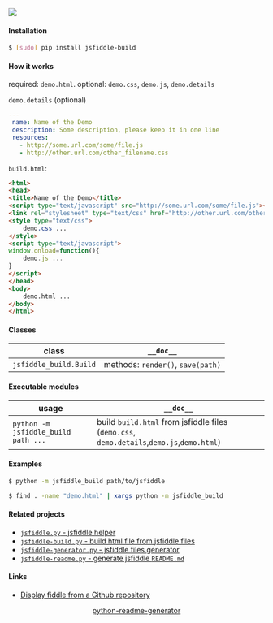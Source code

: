 <!--
https://pypi.org/project/readme-generator/
https://pypi.org/project/python-readme-generator/
-->

[![](https://img.shields.io/pypi/pyversions/jsfiddle-build.svg?longCache=True)](https://pypi.org/project/jsfiddle-build/)

#### Installation
```bash
$ [sudo] pip install jsfiddle-build
```

#### How it works
required: `demo.html`. optional: `demo.css`, `demo.js`, `demo.details`

`demo.details` (optional)
```yml
---
 name: Name of the Demo
 description: Some description, please keep it in one line
 resources:
   - http://some.url.com/some/file.js
   - http://other.url.com/other_filename.css
```

`build.html`:
```html
<html>
<head>
<title>Name of the Demo</title>
<script type="text/javascript" src="http://some.url.com/some/file.js"></script>
<link rel="stylesheet" type="text/css" href="http://other.url.com/other_filename.css">
<style type="text/css">
    demo.css ...
</style>
<script type="text/javascript">
window.onload=function(){
    demo.js ...
}
</script>
</head>
<body>
    demo.html ...
</body>
</html>

```

#### Classes
class|`__doc__`
-|-
`jsfiddle_build.Build` |methods: `render()`, `save(path)`

#### Executable modules
usage|`__doc__`
-|-
`python -m jsfiddle_build path ...` |build `build.html` from jsfiddle files (`demo.css`, `demo.details`,`demo.js`,`demo.html`)

#### Examples
```bash
$ python -m jsfiddle_build path/to/jsfiddle
```

```bash
$ find . -name "demo.html" | xargs python -m jsfiddle_build
```

#### Related projects
+   [`jsfiddle.py` - jsfiddle helper](https://pypi.org/project/jsfiddle/)
+   [`jsfiddle-build.py` - build html file from jsfiddle files](https://pypi.org/project/jsfiddle-build/)
+   [`jsfiddle-generator.py` - jsfiddle files generator](https://pypi.org/project/jsfiddle-generator/)
+   [`jsfiddle-readme.py` - generate jsfiddle `README.md`](https://pypi.org/project/jsfiddle-readme/)

#### Links
+   [Display fiddle from a Github repository](https://docs.jsfiddle.net/github-integration/untitled-1)

<p align="center">
    <a href="https://pypi.org/project/python-readme-generator/">python-readme-generator</a>
</p>